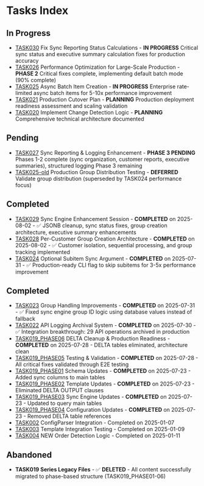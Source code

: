 # Tasks Index

## In Progress
- [TASK030](TASK030-fix-sync-reporting-status-calculations.md) Fix Sync Reporting Status Calculations - **IN PROGRESS** Critical sync status and executive summary calculation fixes for production accuracy
- [TASK026](TASK026-performance-optimization.md) Performance Optimization for Large-Scale Production - **PHASE 2** Critical fixes complete, implementing default batch mode (90% complete)
- [TASK025](TASK025-async-batch-item-creation.md) Async Batch Item Creation - **IN PROGRESS** Enterprise rate-limited async batch items for 5-10x performance improvement
- [TASK021](TASK021_PRODUCTION_CUTOVER.md) Production Cutover Plan - **PLANNING** Production deployment readiness assessment and scaling validation
- [TASK020](TASK020%20-%20Implement%20Change%20Detection%20Logic.md) Implement Change Detection Logic - **PLANNING** Comprehensive technical architecture documented

## Pending
- [TASK027](TASK027-sync-reporting-logging-enhancement.md) Sync Reporting & Logging Enhancement - **PHASE 3 PENDING** Phases 1-2 complete (sync organization, customer reports, executive summaries), structured logging Phase 3 remaining
- [TASK025-old](TASK025-production-group-distribution-testing.md) Production Group Distribution Testing - **DEFERRED** Validate group distribution (superseded by TASK024 performance focus)

## Completed
- [TASK029](TASK029-sync-engine-enhancement.md) Sync Engine Enhancement Session - **COMPLETED** on 2025-08-02 - ✅ JSONB cleanup, sync status fixes, group creation architecture, executive summary enhancements
- [TASK028](TASK028-per-customer-group-creation-architecture.md) Per-Customer Group Creation Architecture - **COMPLETED** on 2025-08-02 - ✅ Customer isolation, sequential processing, and group tracking implemented
- [TASK024](TASK024-optional-subitem-sync.md) Optional Subitem Sync Argument - **COMPLETED** on 2025-07-31 - ✅ Production-ready CLI flag to skip subitems for 3-5x performance improvement

## Completed
- [TASK023](TASK023-group-handling-improvements.md) Group Handling Improvements - **COMPLETED** on 2025-07-31 - ✅ Fixed sync engine group ID logic using database values instead of fallback
- [TASK022](TASK022-api-logging-archival-system.md) API Logging Archival System - **COMPLETED** on 2025-07-30 - ✅ Integration breakthrough: 29 API operations archived in production
- [TASK019_PHASE06](TASK019_PHASE06.md) DELTA Cleanup & Production Readiness - **COMPLETED** on 2025-07-28 - DELTA tables eliminated, architecture clean
- [TASK019_PHASE05](TASK019_PHASE05.md) Testing & Validation - **COMPLETED** on 2025-07-28 - All critical fixes validated through E2E testing
- [TASK019_PHASE01](TASK019_PHASE01.md) Schema Updates - **COMPLETED** on 2025-07-23 - Added sync columns to main tables
- [TASK019_PHASE02](TASK019_PHASE02.md) Template Updates - **COMPLETED** on 2025-07-23 - Eliminated DELTA OUTPUT clauses  
- [TASK019_PHASE03](TASK019_PHASE03.md) Sync Engine Updates - **COMPLETED** on 2025-07-23 - Updated to query main tables
- [TASK019_PHASE04](TASK019_PHASE04.md) Configuration Updates - **COMPLETED** on 2025-07-23 - Removed DELTA table references
- [TASK002](TASK002%20-%20ConfigParser%20Integration%20(Real%20Database%20Connection).md) ConfigParser Integration - Completed on 2025-01-07
- [TASK003](TASK003%20-%20Template%20Integration%20Testing.md) Template Integration Testing - Completed on 2025-01-09
- [TASK004](TASK004%20-%20NEW%20Order%20Detection%20Logic%20(V2%20Tables).md) NEW Order Detection Logic - Completed on 2025-01-11

## Abandoned
- **TASK019 Series Legacy Files** - ✅ **DELETED** - All content successfully migrated to phase-based structure (TASK019_PHASE01-06)


